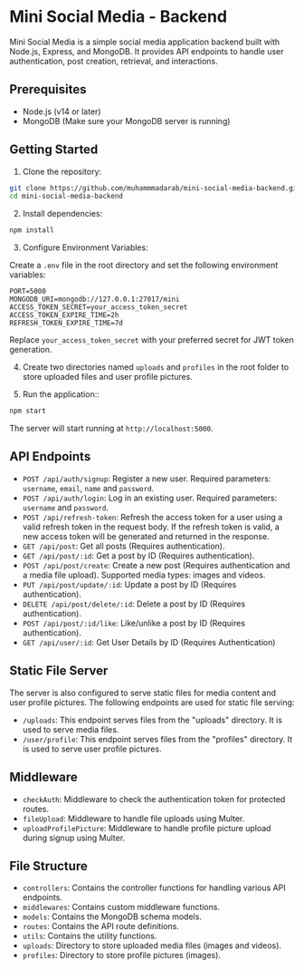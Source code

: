 # Mini Social Media - Backend

Mini Social Media is a simple social media application backend built with Node.js, Express, and MongoDB. It provides API endpoints to handle user authentication, post creation, retrieval, and interactions.

## Prerequisites

- Node.js (v14 or later)
- MongoDB (Make sure your MongoDB server is running)

## Getting Started

1. Clone the repository:

```bash
git clone https://github.com/muhammmadarab/mini-social-media-backend.git
cd mini-social-media-backend
```

2. Install dependencies:

```bash
npm install
```

3. Configure Environment Variables:

Create a `.env` file in the root directory and set the following environment variables:

```
PORT=5000
MONGODB_URI=mongodb://127.0.0.1:27017/mini
ACCESS_TOKEN_SECRET=your_access_token_secret
ACCESS_TOKEN_EXPIRE_TIME=2h
REFRESH_TOKEN_EXPIRE_TIME=7d
```

Replace `your_access_token_secret` with your preferred secret for JWT token generation.

4. Create two directories named `uploads` and `profiles` in the root folder to store uploaded files and user profile pictures.

5. Run the application::

```bash
npm start
```

The server will start running at `http://localhost:5000`.

## API Endpoints

- `POST /api/auth/signup`: Register a new user. Required parameters: `username`, `email`, `name` and `password`.
- `POST /api/auth/login`: Log in an existing user. Required parameters: `username` and `password`.
- `POST /api/refresh-token`: Refresh the access token for a user using a valid refresh token in the request body. If the refresh token is valid, a new access token will be generated and returned in the response.
- `GET /api/post`: Get all posts (Requires authentication).
- `GET /api/post/:id`: Get a post by ID (Requires authentication).
- `POST /api/post/create`: Create a new post (Requires authentication and a media file upload). Supported media types: images and videos.
- `PUT /api/post/update/:id`: Update a post by ID (Requires authentication).
- `DELETE /api/post/delete/:id`: Delete a post by ID (Requires authentication).
- `POST /api/post/:id/like`: Like/unlike a post by ID (Requires authentication).
- `GET /api/user/:id`: Get User Details by ID (Requires Authentication)

## Static File Server

The server is also configured to serve static files for media content and user profile pictures. The following endpoints are used for static file serving:

- `/uploads`: This endpoint serves files from the "uploads" directory. It is used to serve media files.
- `/user/profile`: This endpoint serves files from the "profiles" directory. It is used to serve user profile pictures.

## Middleware

- `checkAuth`: Middleware to check the authentication token for protected routes.
- `fileUpload`: Middleware to handle file uploads using Multer.
- `uploadProfilePicture`: Middleware to handle profile picture upload during signup using Multer.

## File Structure

- `controllers`: Contains the controller functions for handling various API endpoints.
- `middlewares`: Contains custom middleware functions.
- `models`: Contains the MongoDB schema models.
- `routes`: Contains the API route definitions.
- `utils`: Contains the utility functions.
- `uploads`: Directory to store uploaded media files (images and videos).
- `profiles`: Directory to store profile pictures (images).
